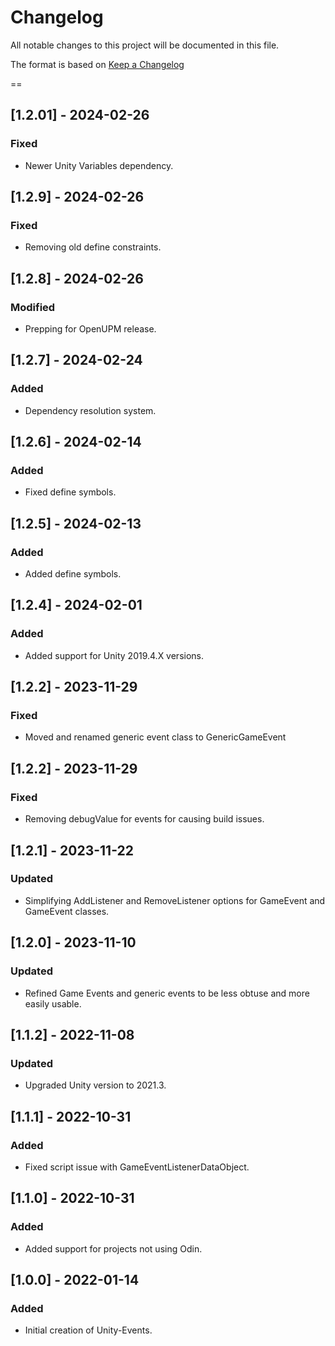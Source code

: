 # Changelog
All notable changes to this project will be documented in this file.

The format is based on [Keep a Changelog](https://keepachangelog.com/en/1.0.0/)

==
## [1.2.01] - 2024-02-26
### Fixed
- Newer Unity Variables dependency.

## [1.2.9] - 2024-02-26
### Fixed
- Removing old define constraints.

## [1.2.8] - 2024-02-26
### Modified
- Prepping for OpenUPM release.

## [1.2.7] - 2024-02-24
### Added
- Dependency resolution system.

## [1.2.6] - 2024-02-14
### Added
- Fixed define symbols.

## [1.2.5] - 2024-02-13
### Added
- Added define symbols.

## [1.2.4] - 2024-02-01
### Added
- Added support for Unity 2019.4.X versions.

## [1.2.2] - 2023-11-29
### Fixed
- Moved and renamed generic event class to GenericGameEvent<T>

## [1.2.2] - 2023-11-29
### Fixed
- Removing debugValue for events for causing build issues.

## [1.2.1] - 2023-11-22
### Updated
- Simplifying AddListener and RemoveListener options for GameEvent and GameEvent<T> classes.

## [1.2.0] - 2023-11-10
### Updated
- Refined Game Events and generic events to be less obtuse and more easily usable.

## [1.1.2] - 2022-11-08
### Updated
- Upgraded Unity version to 2021.3.

## [1.1.1] - 2022-10-31
### Added
- Fixed script issue with GameEventListenerDataObject.

## [1.1.0] - 2022-10-31
### Added
- Added support for projects not using Odin.

## [1.0.0] - 2022-01-14
### Added
- Initial creation of Unity-Events.